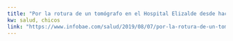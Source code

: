 ```yaml
---
title: "Por la rotura de un tomógrafo en el Hospital Elizalde desde hace casi un mes los chicos no pueden acceder a las cirugías - Infobae"
kw: salud, chicos
link: "https://www.infobae.com/salud/2019/08/07/por-la-rotura-de-un-tomografo-en-el-hospital-elizalde-desde-hace-casi-un-mes-los-chicos-no-pueden-acceder-a-las-cirugias/"
---
```


